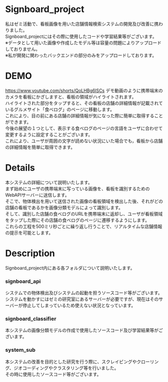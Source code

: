 # Signboard_project
私はゼミ活動で、看板画像を用いた店舗情報検索システムの開発及び改善に携わりました。<br>
Signboard_projectにはその際に使用したコードや学習結果等がございます。<br>
※データとして用いた画像や作成したモデル等は容量の問題によりアップロードしておりません。<br>
※私が開発に関わったバックエンドの部分のみをアップロードしております。<br>

# DEMO
https://www.youtube.com/shorts/QoLHBg6lSCs
デモ動画のように携帯端末のカメラを看板にかざしますと、看板の領域がハイライトされます。<br>
ハイライトされた部分をタップすると、その看板の店舗の詳細情報が記載されているグルメサイト「食べログ」のページに移動します。<br>
これにより、目の前にある店舗の詳細情報が気になった際に簡単に取得することができます。<br>
今後の展望の１つとして、表示する食べログのページの言語をユーザに合わせて変更するように設定することがございます。<br>
これにより、ユーザが周囲の文字が読めない状況にいた場合でも，看板から店舗の詳細情報を簡単に取得できます。<br>

# Details
本システムの詳細について説明いたします。<br>
まず始めにユーザの携帯端末に写っている画像を、看板を識別するためのWebAPIサーバーに送信します。<br>
そこで、物体検出を用いて送信された画像の看板領域を検出した後、それがどの店舗の看板であるかを画像分類モデルによって識別します。<br>
そして、識別した店舗の食べログのURLを携帯端末に返却し、ユーザが看板領域をタップした際にその店舗の食べログのページに遷移するようにします。<br>
これらの工程を500ミリ秒ごとに繰り返し行うことで、リアルタイムな店舗情報の提示を可能とします。<br>

# Description
Signboard_project内にある各フォルダについて説明いたします。<br>
### signboard_api
システムでの物体検出及びシステムの起動を担うソースコード等がございます。<br>
システムを動かすにはゼミの研究室にあるサーバーが必要ですが、現在はそのサーバーが停止してしまっているため使えない状況となっています。<br>
### signboard_classifier
本システムの画像分類モデルの作成で使用したソースコード及び学習結果等がございます。<br>
### system_sub
本システムの改善を目的とした研究を行う際に、スクレイピングやクローリング、ジオコーディングやクラスタリング等を行いました。<br>
その時に使用したソースコード等がございます。<br>
